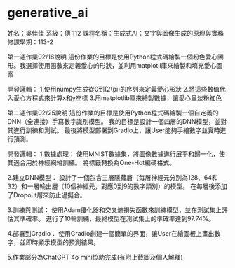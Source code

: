 # generative_ai
姓名：吳佳佳
系級：傳 112
課程名稱：生成式AI：文字與圖像生成的原理與實務
修課學期：113-2

第一週作業02/18說明
這份作業的目標是使用Python程式碼繪製一個粉色愛心圖形。我選擇使用函數來定義愛心的形狀，並利用matplotli庫來繪製和填充愛心圖案

開發邏輯：
1.使用numpy生成從0到(2\pi)的序列來定義愛心形狀 
2.將這些數值代入愛心方程式來計算x和y座標 
3.用matplotlib庫來繪製數據，讓愛心呈淡粉紅色

第二週作業02/25說明
這份作業的目標是使用Python程式碼繪製一個自定義的DNN（全連接）手寫數字識別模型。
我的目標是設計一個四層的DNN模型，並對其進行訓練和測試。
最後將模型部署到Gradio上，讓User能夠手繪數字並實時進行預測。

開發邏輯：
1.數據處理：
使用MNIST數據集，將圖像數據進行展平和歸一化，使其適合用於神經網絡訓練。
將標籤轉換為One-Hot編碼格式。

2.建立DNN模型：
設計了一個包含三層隱藏層（每層神經元分別為128、64和32）和一層輸出層（10個神經元，對應0到9的數字類別）的模型。
在每層後添加了Dropout層來防止過擬合。

3.訓練與測試：
使用Adam優化器和交叉熵損失函數來訓練模型，並在測試集上評估其準確率。
進行了10輪訓練，最終模型在測試集上的準確率達到97.74%。

4.部署到Gradio：
使用Gradio創建一個簡單的界面，讓User在繪圖板上畫出數字，並即時顯示模型的預測結果。

5.作業部分為ChatGPT 4o mini協助完成(有附上截圖及個人解釋)
